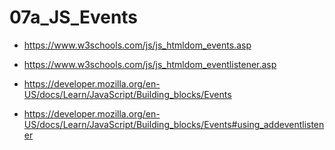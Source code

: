 # 07a_JS_Events

- https://www.w3schools.com/js/js_htmldom_events.asp
- https://www.w3schools.com/js/js_htmldom_eventlistener.asp

- https://developer.mozilla.org/en-US/docs/Learn/JavaScript/Building_blocks/Events
- https://developer.mozilla.org/en-US/docs/Learn/JavaScript/Building_blocks/Events#using_addeventlistener
